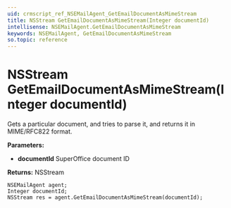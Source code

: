 ```yaml
---
uid: crmscript_ref_NSEMailAgent_GetEmailDocumentAsMimeStream
title: NSStream GetEmailDocumentAsMimeStream(Integer documentId)
intellisense: NSEMailAgent.GetEmailDocumentAsMimeStream
keywords: NSEMailAgent, GetEmailDocumentAsMimeStream
so.topic: reference
---
```


# NSStream GetEmailDocumentAsMimeStream(Integer documentId)

Gets a particular document, and tries to parse it, and returns it in MIME/RFC822 format.

**Parameters:**
 - **documentId** SuperOffice document ID

**Returns:** NSStream

```crmscript
NSEMailAgent agent;
Integer documentId;
NSStream res = agent.GetEmailDocumentAsMimeStream(documentId);
```

